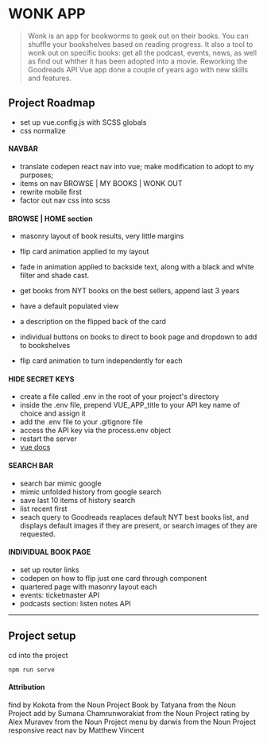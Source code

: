 # WONK APP

> Wonk is an app for bookworms to geek out on their books. You can shuffle your bookshelves based on reading progress. It also a tool to wonk out on specific books: get all the podcast, events, news, as well as find out whther it has been adopted into a movie. Reworking the Goodreads API Vue app done a couple of years ago with new skills and features.


## Project Roadmap

- set up vue.config.js with SCSS globals
- css normalize

#### NAVBAR

- translate codepen react nav into vue; make modification to adopt to my purposes;
- items on nav BROWSE | MY BOOKS | WONK OUT
- rewrite mobile first
- factor out nav css into scss

#### BROWSE | HOME section

- masonry layout of book results, very little margins
- flip card animation applied to my layout
- fade in animation applied to backside text, along with a black and white filter and shade cast.

- get books from NYT books on the best sellers, append last 3 years
- have a default populated view
- a description on the flipped back of the card
- individual buttons on books to direct to book page and dropdown to add to bookshelves

- flip card animation to turn independently for each

#### HIDE SECRET KEYS

- create a file called .env in the root of your project's directory
- inside the .env file, prepend VUE_APP_title to your API key name of choice and assign it
- add the .env file to your .gitignore file
- access the API key via the process.env object
- restart the server
- [vue docs](https://cli.vuejs.org/guide/mode-and-env.html#using-env-variables-in-client-side-code)

#### SEARCH BAR

- search bar mimic google
- mimic unfolded history from google search 
- save last 10 items of history search
- list recent first
- seach query to Goodreads reaplaces default NYT best books list, and displays default images if they are present, or search images of they are requested.

#### INDIVIDUAL BOOK PAGE

- set up router links
- codepen on how to flip just one card through component
- quartered page with masonry layout each
- events: ticketmaster API
- podcasts section: listen notes API
___

## Project setup

cd into the project
```
npm run serve
```

#### Attribution

find by Kokota from the Noun Project
Book by Tatyana from the Noun Project
add by Sumana Chamrunworakiat from the Noun Project
rating by Alex Muravev from the Noun Project
menu by darwis from the Noun Project
responsive react nav by  Matthew Vincent
